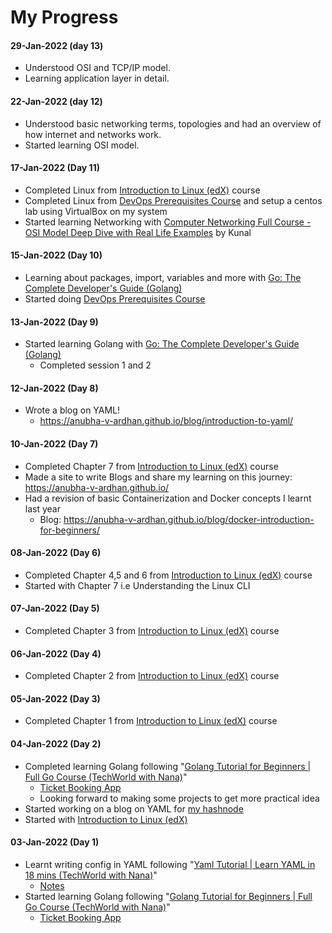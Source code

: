 # My Progress

#### 29-Jan-2022 (day 13)
- Understood OSI and TCP/IP model.
- Learning application layer in detail.
#### 22-Jan-2022 (day 12)
- Understood basic networking terms, topologies and had an overview of how internet and networks work.
- Started learning OSI model.
#### 17-Jan-2022 (Day 11)
- Completed Linux from [Introduction to Linux (edX)](https://www.edx.org/course/introduction-to-linux) course
- Completed Linux from [DevOps Prerequisites Course](https://youtu.be/Wvf0mBNGjXY) and setup a centos lab using VirtualBox on my system
- Started learning Networking with [Computer Networking Full Course - OSI Model Deep Dive with Real Life Examples](https://youtu.be/IPvYjXCsTg8) by Kunal

#### 15-Jan-2022 (Day 10)
- Learning about packages, import, variables and more with [Go: The Complete Developer's Guide (Golang)](https://www.udemy.com/course/go-the-complete-developers-guide/)
- Started doing [DevOps Prerequisites Course](https://youtu.be/Wvf0mBNGjXY)
#### 13-Jan-2022 (Day 9)
- Started learning Golang with [Go: The Complete Developer's Guide (Golang)](https://www.udemy.com/course/go-the-complete-developers-guide/)
  - Completed session 1 and 2
#### 12-Jan-2022 (Day 8)
- Wrote a blog on YAML!
  - https://anubha-v-ardhan.github.io/blog/introduction-to-yaml/
#### 10-Jan-2022 (Day 7)
- Completed Chapter 7 from [Introduction to Linux (edX)](https://www.edx.org/course/introduction-to-linux) course
- Made a site to write Blogs and share my learning on this journey: https://anubha-v-ardhan.github.io/
- Had a revision of basic Containerization and Docker concepts I learnt last year
  - Blog: https://anubha-v-ardhan.github.io/blog/docker-introduction-for-beginners/ 
#### 08-Jan-2022 (Day 6)
- Completed Chapter 4,5 and 6 from [Introduction to Linux (edX)](https://www.edx.org/course/introduction-to-linux) course
- Started with Chapter 7 i.e Understanding the Linux CLI
#### 07-Jan-2022 (Day 5)
- Completed Chapter 3 from [Introduction to Linux (edX)](https://www.edx.org/course/introduction-to-linux) course
#### 06-Jan-2022 (Day 4)
- Completed Chapter 2 from [Introduction to Linux (edX)](https://www.edx.org/course/introduction-to-linux) course
#### 05-Jan-2022 (Day 3)
- Completed Chapter 1 from [Introduction to Linux (edX)](https://www.edx.org/course/introduction-to-linux) course
#### 04-Jan-2022 (Day 2)
- Completed learning Golang following "[Golang Tutorial for Beginners | Full Go Course (TechWorld with Nana)](https://youtu.be/yyUHQIec83I)"
  - [Ticket Booking App](https://github.com/anubha-v-ardhan/My-DevOps-Journey/tree/main/01-Prerequisites/Go)
  - Looking forward to making some projects to get more practical idea
- Started working on a blog on YAML for [my hashnode](https://anubhavv.hashnode.dev/)
- Started with [Introduction to Linux (edX)](https://www.edx.org/course/introduction-to-linux)
#### 03-Jan-2022 (Day 1)
- Learnt writing config in YAML following "[Yaml Tutorial | Learn YAML in 18 mins (TechWorld with Nana)](https://youtu.be/1uFVr15xDGg)"
  - [Notes](https://github.com/anubha-v-ardhan/My-DevOps-Journey/blob/main/01-Prerequisites/YAML/README.md)  
- Started learning Golang following "[Golang Tutorial for Beginners | Full Go Course (TechWorld with Nana)](https://youtu.be/yyUHQIec83I)"
  - [Ticket Booking App](https://github.com/anubha-v-ardhan/My-DevOps-Journey/tree/main/01-Prerequisites/Go)
